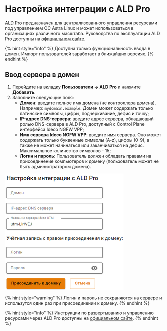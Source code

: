 # Настройка интеграции с ALD Pro

[ALD Pro](https://www.aldpro.ru/) предназначен для централизованного управления ресурсами под управлением ОС Astra Linux и может использоваться в организациях различного масштаба. Руководства по эксплуатации ALD Pro доступны на [официальном сайте](https://www.aldpro.ru/docs/).

{% hint style="info" %}
Доступна только функциональность ввода в домен. Импорт пользователей заработает в ближайших версиях.
{% endhint %}

## Ввод сервера в домен

1. Перейдите на вкладку **Пользователи -> ALD Pro** и нажмите **Добавить**.
2. Заполните следующие поля:
   * **Домен**: введите полное имя домена (не контроллера домена). Например: `mydomain.example`. Домен может содержать только латинские символы, цифры, подчеркивание, дефис и точку;
   * **IP-адрес DNS-сервера**: введите адрес сервера, обладающий ролью DNS-сервера в ALD Pro, доступный с Сontrol Plane интерфейса Ideco NGFW VPP;
   * **Имя сервера Ideco NGFW VPP**: введите имя сервера. Оно может содержать только буквенные символы (A-z), цифры (0-9), а также не может начинаться или заканчиваться на дефис. Максимальное количество символов - 15;
   * **Логин и пароль**: Пользователь должен обладать правами на присоединение компьютеров к домену (пользователь может не быть администратором домена).

![](/.gitbook/assets/users1.png)

{% hint style="warning" %}
Логин и пароль не сохраняются на сервере и использутся один раз при присоединении к домену.
{% endhint %}

{% hint style="info" %}
Инструкции по развертыванию и управлению ресурсами через ALD Pro доступны на [официальном сайте](https://www.aldpro.ru/docs/).
{% endhint %}
